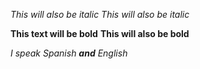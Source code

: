 *This will also be italic*
_This will also be italic_

**This text will be bold**
__This will also be bold__

_I speak Spanish **and** English_
